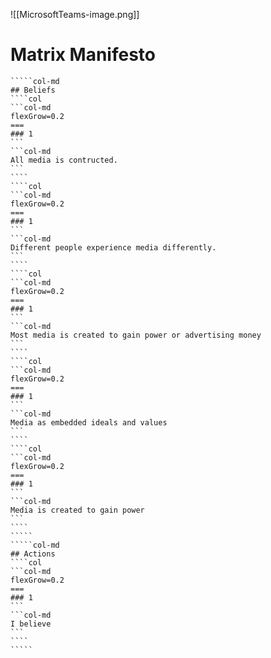 ![[MicrosoftTeams-image.png]]
# Matrix Manifesto
``````col
`````col-md
## Beliefs
````col
```col-md
flexGrow=0.2
===
### 1
```
```col-md
All media is contructed.
```
````
````col
```col-md
flexGrow=0.2
===
### 1
```
```col-md
Different people experience media differently.
```
````
````col
```col-md
flexGrow=0.2
===
### 1
```
```col-md
Most media is created to gain power or advertising money
```
````
````col
```col-md
flexGrow=0.2
===
### 1
```
```col-md
Media as embedded ideals and values
```
````
````col
```col-md
flexGrow=0.2
===
### 1
```
```col-md
Media is created to gain power 
```
````
`````
`````col-md
## Actions
````col
```col-md
flexGrow=0.2
===
### 1
```
```col-md
I believe
```
````
`````
```````

